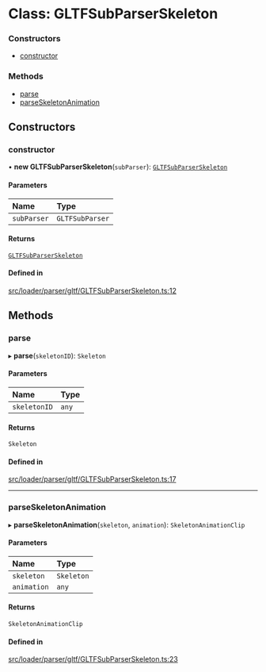 # Class: GLTFSubParserSkeleton

### Constructors

- [constructor](GLTFSubParserSkeleton.md#constructor)

### Methods

- [parse](GLTFSubParserSkeleton.md#parse)
- [parseSkeletonAnimation](GLTFSubParserSkeleton.md#parseskeletonanimation)

## Constructors

### constructor

• **new GLTFSubParserSkeleton**(`subParser`): [`GLTFSubParserSkeleton`](GLTFSubParserSkeleton.md)

#### Parameters

| Name | Type |
| :------ | :------ |
| `subParser` | `GLTFSubParser` |

#### Returns

[`GLTFSubParserSkeleton`](GLTFSubParserSkeleton.md)

#### Defined in

[src/loader/parser/gltf/GLTFSubParserSkeleton.ts:12](https://github.com/Orillusion/orillusion/blob/main/src/loader/parser/gltf/GLTFSubParserSkeleton.ts#L12)

## Methods

### parse

▸ **parse**(`skeletonID`): `Skeleton`

#### Parameters

| Name | Type |
| :------ | :------ |
| `skeletonID` | `any` |

#### Returns

`Skeleton`

#### Defined in

[src/loader/parser/gltf/GLTFSubParserSkeleton.ts:17](https://github.com/Orillusion/orillusion/blob/main/src/loader/parser/gltf/GLTFSubParserSkeleton.ts#L17)

___

### parseSkeletonAnimation

▸ **parseSkeletonAnimation**(`skeleton`, `animation`): `SkeletonAnimationClip`

#### Parameters

| Name | Type |
| :------ | :------ |
| `skeleton` | `Skeleton` |
| `animation` | `any` |

#### Returns

`SkeletonAnimationClip`

#### Defined in

[src/loader/parser/gltf/GLTFSubParserSkeleton.ts:23](https://github.com/Orillusion/orillusion/blob/main/src/loader/parser/gltf/GLTFSubParserSkeleton.ts#L23)
